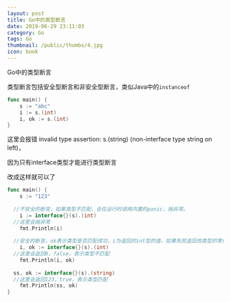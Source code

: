 ```yaml
---
layout: post
title: Go中的类型断言
date: 2019-06-29 23:11:03
category: Go
tags: Go
thumbnail: /public/thumbs/4.jpg
icon: book
---
```


Go中的类型断言

<!--more-->

类型断言包括安全型断言和非安全型断言，类似Java中的`instanceof`

```go
func main() {
	s := "abc"
	i := s.(int)
	i, ok := s.(int)
}
```

这里会报错 invalid type assertion: s.(string) (non-interface type string on left)，

因为只有interface类型才能进行类型断言

改成这样就可以了

```go
func main() {
	s := "123"
  
  //不安全的断言，如果类型不匹配，会在运行时调用内置的panic，抛异常。
	i := interface{}(s).(int)  	
  //这里会抛异常
	fmt.Println(i)
  
  //安全的断言，ok表示类型是否匹配成功，i为返回的int型的值，如果失败返回改类型的零值。  
	i, ok := interface{}(s).(int) 
  //这里会返回0，false，表示类型不匹配
	fmt.Println(i, ok)
  
  ss, ok := interface{}(s).(string)
  //这里会返回123，true，表示类型匹配
	fmt.Println(ss, ok)
}
```

